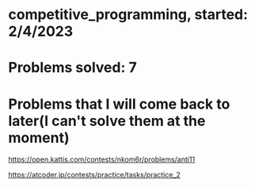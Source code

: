 # competitive_programming, started: 2/4/2023

# Problems solved: 7

# Problems that I will come back to later(I can't solve them at the moment)

https://open.kattis.com/contests/nkom6r/problems/anti11

https://atcoder.jp/contests/practice/tasks/practice_2
